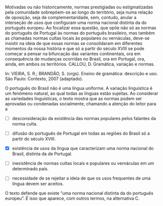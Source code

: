 

Motivadas ou não historicamente, normas prestigiadas ou estigmatizadas pela comunidade sobrepõem-se ao longo do território, seja numa relação de oposição, seja de complementaridade, sem, contudo, anular a interseção de usos que configuram uma norma nacional distinta da do português europeu. Ao focalizar essa questão, que opõe não só as normas do português de Portugal às normas do português brasileiro, mas também as chamadas normas cultas locais às populares ou vernáculas, deve-se insistir na ideia de que essas normas se consolidaram em diferentes momentos da nossa história e que só a partir do século XVIII se pode começar a pensar na bifurcação das variantes continentais, ora em consequência de mudanças ocorridas no Brasil, ora em Portugal, ora, ainda, em ambos os territórios. CALLOU, D. Gramática, variação e normas.

In: VIEIRA, S. R.; BRANDÃO, S. (orgs). Ensino de gramática: descrição e uso. São Paulo: Contexto, 2007 (adaptado).

O português do Brasil não é uma língua uniforme. A variação linguística é um fenômeno natural, ao qual todas as línguas estão sujeitas. Ao considerar as variedades linguísticas, o texto mostra que as normas podem ser aprovadas ou condenadas socialmente, chamando a atenção do leitor para a



- [ ] desconsideração da existência das normas populares pelos falantes da norma culta.
- [ ] difusão do português de Portugal em todas as regiões do Brasil só a partir do século XVIII.
- [x] existência de usos da língua que caracterizam uma norma nacional do Brasil, distinta da de Portugal.
- [ ] inexistência de normas cultas locais e populares ou vernáculas em um determinado país.
- [ ] necessidade de se rejeitar a ideia de que os usos frequentes de uma língua devem ser aceitos.


O texto defende que existe “uma norma nacional distinta da do português europeu”. É isso que aparece, com outros termos, na alternativa C.
